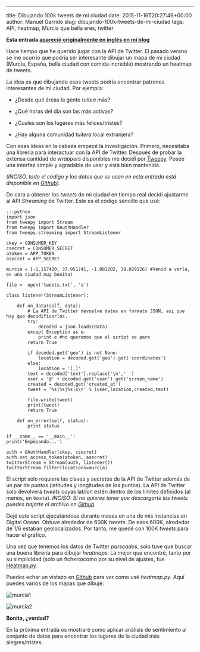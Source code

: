 ---
title: Dibujando 100k tweets de mi ciudad
date: 2015-11-16T20:27:46+00:00
author: Manuel Garrido
slug: dibujando-100k-tweets-de-mi-ciudad
tags: API, heatmap, Murcia que bella eres, twitter

**Esta entrada <a href="http://blog.manugarri.com/plotting-100k-tweets-from-my-home-town/">apareció originalmente en inglés en mi blog</a>**
  
Hace tiempo que he querido jugar con la API de Twitter. El pasado verano se me ocurrió que podría ser interesante dibujar un mapa de mi ciudad (Murcia, España, bella ciudad con comida increible) mostrando un heatmap de tweets.

La idea es que dibujando esos tweets podría encontrar patrones interesantes de mi ciudad. Por ejemplo:
  
- ¿Desde qué áreas la gente *tuitea* más?

- ¿Qué horas del día son las más activas?

- ¿Cuales son los lugares más felices/tristes?

- ¿Hay alguna comunidad *tuitera* local extranjera?

Con esas ideas en la cabeza empecé la investigación. Primero, necesitaba una librería para interactuar con la API de Twitter. Después de probar la extensa cantidad de *wrappers* disponibles me decidí por <a href="http://www.tweepy.org/" target="_blank">Tweepy</a>. Posee una interfaz simple y agradable de usar y está bien mantenida.

*(INCISO, todo el código y los datos que se usan en esta entrada está disponible en <a href="https://github.com/manugarri/tweets_map" target="_blank">Github</a>).*
    
De cara a obtener los *tweets* de mi ciudad en tiempo real decidí ajustarme al API *Streaming* de Twitter. Este es el código sencillo que usé:

    :::python
    import json
    from tweepy import Stream
    from tweepy import OAuthHandler
    from tweepy.streaming import StreamListener

    ckey = CONSUMER_KEY
    csecret = CONSUMER_SECRET
    atoken = APP_TOKEN
    asecret = APP_SECRET

    murcia = [-1.157420, 37.951741, -1.081202, 38.029126] #Venid a verla, es una ciudad muy bonita!

    file =  open('tweets.txt', 'a')

    class listener(StreamListener):

        def on_data(self, data):
            # La API de Twitter devuelve datos en formato JSON, asi que hay que decodificarlos.
            try:
                decoded = json.loads(data)
            except Exception as e:
                print e #no queremos que el script se pare
            return True

            if decoded.get('geo') is not None:
                location = decoded.get('geo').get('coordinates')
            else:
                location = '[,]'
            text = decoded['text'].replace('\n',' ')
            user = '@' + decoded.get('user').get('screen_name')
            created = decoded.get('created_at')
            tweet = '%s|%s|%s|s\n' % (user,location,created,text)

            file.write(tweet)
            print(tweet)
            return True

        def on_error(self, status):
            print status

    if __name__ == '__main__':
    print('Empezando...')

    auth = OAuthHandler(ckey, csecret)
    auth.set_access_token(atoken, asecret)
    twitterStream = Stream(auth, listener())
    twitterStream.filter(locations=murcia)

El script solo requiere las claves y secretos de la API de Twitter además de un par de puntos (latitudes y longitudes de los puntos). La API de Twitter solo devolverá <em>tweets</em> cuyas lat/lon estén dentro de los límites definidos (al menos, en teoria).
*INCISO: Si no quieres tener que descargarte los tweets puedes bajarte el archivo en [Github](https://github.com/manugarri/tweets_map)*
  
Dejé este script ejecutándose durante meses en una de mis instancias en Digital Ocean. Obtuve alrededor de 600K <em>tweets</em>. De esos 600K, alrededor de 1/6 estaban geolocalizados. Por tanto, me quedé con 100K <em>tweets</em> para hacer el gráfico.

Una vez que tenemos los datos de Twitter <em>parseados</em>, solo tuve que buscar una buena librería para dibujar <em>heatmaps</em>. La mejor que encontré, tanto por su simplicidad (solo un fichero)como por su nivel de ajustes, fue <a href="http://www.sethoscope.net/heatmap/" target="_blank">Heatmap.py</a>.

Puedes echar un vistazo en <a href="https://github.com/manugarri/tweets_map/blob/master/3.%20Heatmap.ipynb" target="_blank">Github</a> para ver como usé *heatmap.py*. Aquí puedes varios de los mapas que dibujé:

![murcia1](http://i.imgur.com/MaHKGc8.jpg)
  
![murcia2](http://i.imgur.com/I7N3RA9.jpg)

**Bonito, ¿verdad?**

En la próxima entrada os mostraré como aplicar análisis de sentimiento al conjunto de datos para encontrar los lugares de la ciudad más alegres/tristes.
